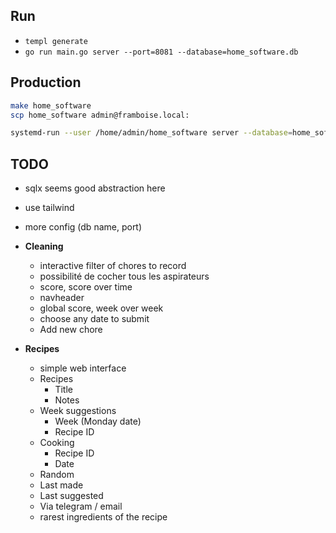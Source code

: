 ## Run

- `templ generate`
- `go run main.go server --port=8081 --database=home_software.db`

## Production

```sh
make home_software
scp home_software admin@framboise.local:

systemd-run --user /home/admin/home_software server --database=home_software.db --port=8081
```

## TODO

- sqlx seems good abstraction here
- use tailwind
- more config (db name, port)

- **Cleaning**

  - interactive filter of chores to record
  - possibilité de cocher tous les aspirateurs
  - score, score over time
  - navheader
  - global score, week over week
  - choose any date to submit
  - Add new chore

- **Recipes**

  - simple web interface
  - Recipes
    - Title
    - Notes
  - Week suggestions
    - Week (Monday date)
    - Recipe ID
  - Cooking
    - Recipe ID
    - Date
  - Random
  - Last made
  - Last suggested
  - Via telegram / email
  - rarest ingredients of the recipe
